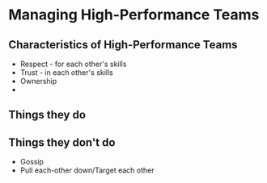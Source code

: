 # Managing High-Performance Teams

## Characteristics of High-Performance Teams
* Respect - for each other's skills
* Trust - in each other's skills
* Ownership
* 

## Things they do

## Things they don't do
* Gossip
* Pull each-other down/Target each other



